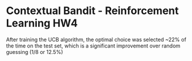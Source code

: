 # Contextual Bandit - Reinforcement Learning HW4

After training the UCB algorithm, the optimal choice was selected ~22% of the time on the test set, which is a significant improvement over random guessing (1/8 or 12.5%)
